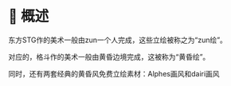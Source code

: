 # 🎨 概述

东方STG作的美术一般由zun一个人完成，这些立绘被称之为“zun绘”。

对应的，格斗作的美术一般由黄昏边境完成，这被称为“黄昏绘”。

同时，还有两套经典的黄昏风免费立绘素材：Alphes画风和dairi画风
